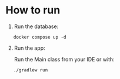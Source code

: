 How to run
==========

1. Run the database:
```shell
   docker compose up -d
   ```


2. Run the app:

   Run the Main class from your IDE or with:
```shell
   ./gradlew run
   ```
